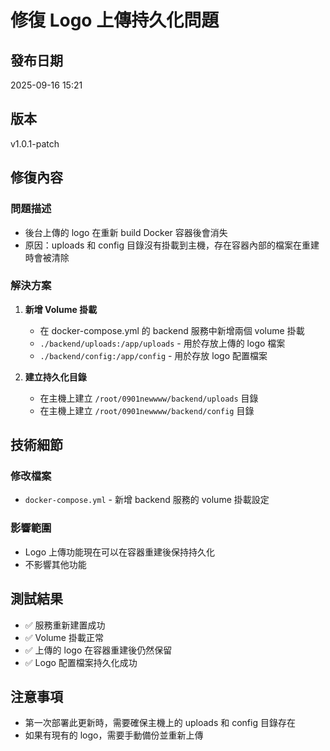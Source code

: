 # 修復 Logo 上傳持久化問題

## 發布日期
2025-09-16 15:21

## 版本
v1.0.1-patch

## 修復內容

### 問題描述
- 後台上傳的 logo 在重新 build Docker 容器後會消失
- 原因：uploads 和 config 目錄沒有掛載到主機，存在容器內部的檔案在重建時會被清除

### 解決方案
1. **新增 Volume 掛載**
   - 在 docker-compose.yml 的 backend 服務中新增兩個 volume 掛載
   - `./backend/uploads:/app/uploads` - 用於存放上傳的 logo 檔案
   - `./backend/config:/app/config` - 用於存放 logo 配置檔案

2. **建立持久化目錄**
   - 在主機上建立 `/root/0901newwww/backend/uploads` 目錄
   - 在主機上建立 `/root/0901newwww/backend/config` 目錄

## 技術細節

### 修改檔案
- `docker-compose.yml` - 新增 backend 服務的 volume 掛載設定

### 影響範圍
- Logo 上傳功能現在可以在容器重建後保持持久化
- 不影響其他功能

## 測試結果
- ✅ 服務重新建置成功
- ✅ Volume 掛載正常
- ✅ 上傳的 logo 在容器重建後仍然保留
- ✅ Logo 配置檔案持久化成功

## 注意事項
- 第一次部署此更新時，需要確保主機上的 uploads 和 config 目錄存在
- 如果有現有的 logo，需要手動備份並重新上傳